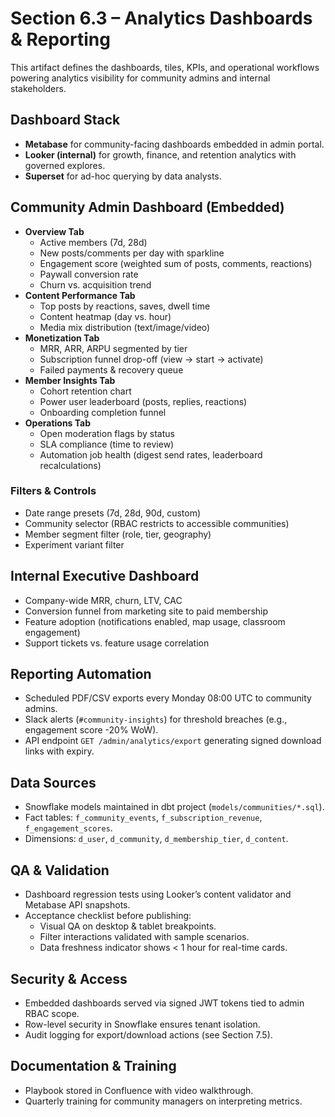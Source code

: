 # Section 6.3 – Analytics Dashboards & Reporting

This artifact defines the dashboards, tiles, KPIs, and operational workflows powering analytics visibility for community admins and internal stakeholders.

## Dashboard Stack
- **Metabase** for community-facing dashboards embedded in admin portal.
- **Looker (internal)** for growth, finance, and retention analytics with governed explores.
- **Superset** for ad-hoc querying by data analysts.

## Community Admin Dashboard (Embedded)
- **Overview Tab**
  - Active members (7d, 28d)
  - New posts/comments per day with sparkline
  - Engagement score (weighted sum of posts, comments, reactions)
  - Paywall conversion rate
  - Churn vs. acquisition trend
- **Content Performance Tab**
  - Top posts by reactions, saves, dwell time
  - Content heatmap (day vs. hour)
  - Media mix distribution (text/image/video)
- **Monetization Tab**
  - MRR, ARR, ARPU segmented by tier
  - Subscription funnel drop-off (view → start → activate)
  - Failed payments & recovery queue
- **Member Insights Tab**
  - Cohort retention chart
  - Power user leaderboard (posts, replies, reactions)
  - Onboarding completion funnel
- **Operations Tab**
  - Open moderation flags by status
  - SLA compliance (time to review)
  - Automation job health (digest send rates, leaderboard recalculations)

### Filters & Controls
- Date range presets (7d, 28d, 90d, custom)
- Community selector (RBAC restricts to accessible communities)
- Member segment filter (role, tier, geography)
- Experiment variant filter

## Internal Executive Dashboard
- Company-wide MRR, churn, LTV, CAC
- Conversion funnel from marketing site to paid membership
- Feature adoption (notifications enabled, map usage, classroom engagement)
- Support tickets vs. feature usage correlation

## Reporting Automation
- Scheduled PDF/CSV exports every Monday 08:00 UTC to community admins.
- Slack alerts (`#community-insights`) for threshold breaches (e.g., engagement score -20% WoW).
- API endpoint `GET /admin/analytics/export` generating signed download links with expiry.

## Data Sources
- Snowflake models maintained in dbt project (`models/communities/*.sql`).
- Fact tables: `f_community_events`, `f_subscription_revenue`, `f_engagement_scores`.
- Dimensions: `d_user`, `d_community`, `d_membership_tier`, `d_content`.

## QA & Validation
- Dashboard regression tests using Looker’s content validator and Metabase API snapshots.
- Acceptance checklist before publishing:
  - Visual QA on desktop & tablet breakpoints.
  - Filter interactions validated with sample scenarios.
  - Data freshness indicator shows < 1 hour for real-time cards.

## Security & Access
- Embedded dashboards served via signed JWT tokens tied to admin RBAC scope.
- Row-level security in Snowflake ensures tenant isolation.
- Audit logging for export/download actions (see Section 7.5).

## Documentation & Training
- Playbook stored in Confluence with video walkthrough.
- Quarterly training for community managers on interpreting metrics.
